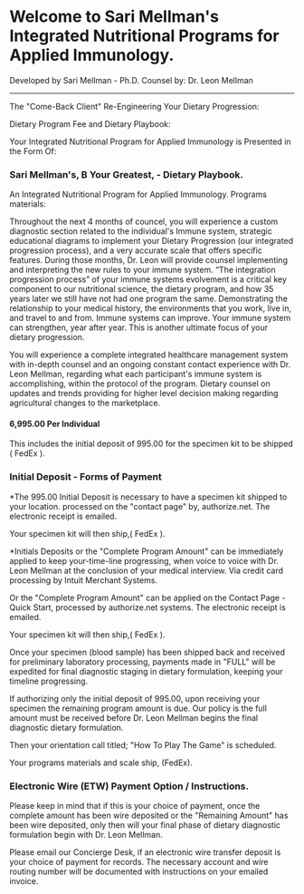 # Welcome to Sari Mellman's Integrated Nutritional Programs for Applied Immunology.
Developed by Sari Mellman - Ph.D.  Counsel by: Dr. Leon Mellman
_________________________________________________________
The "Come-Back Client" Re-Engineering Your Dietary Progression:

Dietary Program Fee and Dietary Playbook:  

Your Integrated Nutritional Program for Applied Immunology is Presented in the Form Of:
  
### Sari Mellman's, B Your Greatest, - Dietary Playbook.  

An Integrated Nutritional Program for Applied Immunology.  Programs materials: 

Throughout the next 4 months of councel, you will experience a custom diagnostic section related to the individual's Immune system, strategic educational diagrams to implement your Dietary Progression (our integrated progression process), and a very accurate scale that offers specific features. During those months, Dr. Leon will provide counsel implementing and interpreting the new rules to your immune system.  “The integration progression process” of your immune systems evolvement is a critical key component to our nutritional science, the dietary program, and how 35 years later we still have not had one program the same.  Demonstrating the relationship to your medical history, the environments that you work, live in, and travel to and from. Immune systems can improve. Your immune system can strengthen, year after year. This is another ultimate focus of your dietary progression.

You will experience a complete integrated healthcare management system with in-depth counsel and an ongoing constant contact experience with Dr. Leon Mellman, regarding what each participant's immune system is accomplishing, within the protocol of the program. Dietary counsel on updates and trends providing for higher level decision making regarding agricultural changes to the marketplace.

#### 6,995.00 Per Individual

This includes the initial deposit of 995.00 for the specimen kit to be shipped ( FedEx ).

<!--( Shortcut to: Undivided Attention | Doctor Driven Counsel - A Unique Program Benefit-->


### Initial Deposit - Forms of Payment

*The 995.00 Initial Deposit is necessary to have a specimen kit shipped to your location. processed on the "contact page" by, authorize.net.  The electronic receipt is emailed.

  <!--( Contact Page - Quick Start, shortcut )-->

Your specimen kit will then ship,( FedEx ).


*Initials Deposits or the "Complete Program Amount" can be immediately applied to keep your-time-line progressing, when voice to voice with Dr. Leon Mellman at the conclusion of your medical interview. Via credit card processing by Intuit Merchant Systems.  

Or the "Complete Program Amount" can be applied on the Contact Page - Quick Start, processed by authorize.net systems. The electronic receipt is emailed.

Your specimen kit will then ship,( FedEx ).

Once your specimen (blood sample) has been shipped back and received for preliminary laboratory processing, payments made in "FULL" will be expedited for final diagnostic staging in dietary formulation, keeping your timeline progressing.

If authorizing only the initial deposit of 995.00, upon receiving your specimen the remaining program amount is due. Our policy is the full amount must be received before Dr. Leon Mellman begins the final diagnostic dietary formulation.

Then your orientation call titled; "How To Play The Game" is scheduled. 

Your programs materials and scale ship, (FedEx).



### Electronic Wire (ETW) Payment Option / Instructions.                                              
 
Please keep in mind that if this is your choice of payment, once the complete amount has been wire  deposited or the "Remaining Amount" has been wire deposited, only then will your final phase of dietary diagnostic formulation begin with Dr. Leon Mellman.  

Please email our Concierge Desk, if an electronic wire transfer deposit is your choice of payment for records. The necessary account and wire routing number will be documented with instructions on your emailed invoice.

